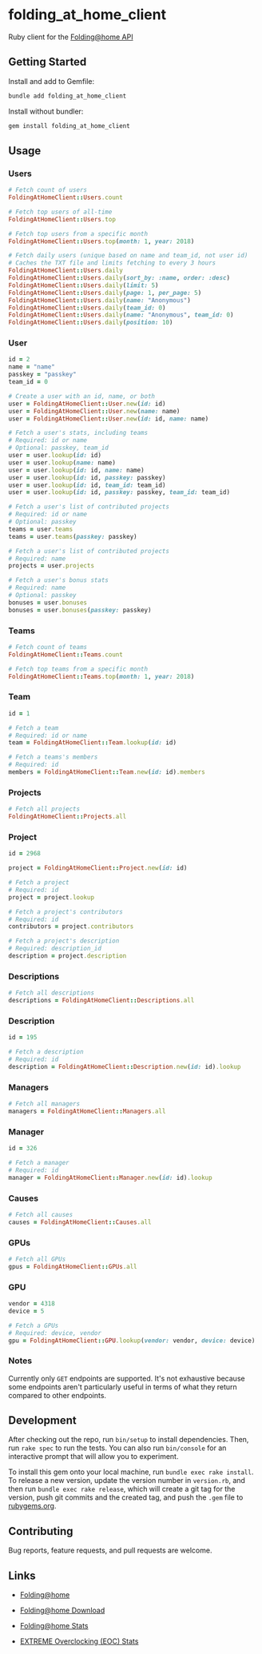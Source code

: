 # folding_at_home_client

Ruby client for the [Folding@home API](https://api.foldingathome.org)

## Getting Started

Install and add to Gemfile:

```bash
bundle add folding_at_home_client
```

Install without bundler:

```bash
gem install folding_at_home_client
```

## Usage

### Users

```ruby
# Fetch count of users
FoldingAtHomeClient::Users.count

# Fetch top users of all-time
FoldingAtHomeClient::Users.top

# Fetch top users from a specific month
FoldingAtHomeClient::Users.top(month: 1, year: 2018)

# Fetch daily users (unique based on name and team_id, not user id)
# Caches the TXT file and limits fetching to every 3 hours
FoldingAtHomeClient::Users.daily
FoldingAtHomeClient::Users.daily(sort_by: :name, order: :desc)
FoldingAtHomeClient::Users.daily(limit: 5)
FoldingAtHomeClient::Users.daily(page: 1, per_page: 5)
FoldingAtHomeClient::Users.daily(name: "Anonymous")
FoldingAtHomeClient::Users.daily(team_id: 0)
FoldingAtHomeClient::Users.daily(name: "Anonymous", team_id: 0)
FoldingAtHomeClient::Users.daily(position: 10)
```

### User

```ruby
id = 2
name = "name"
passkey = "passkey"
team_id = 0

# Create a user with an id, name, or both
user = FoldingAtHomeClient::User.new(id: id)
user = FoldingAtHomeClient::User.new(name: name)
user = FoldingAtHomeClient::User.new(id: id, name: name)

# Fetch a user's stats, including teams
# Required: id or name
# Optional: passkey, team_id
user = user.lookup(id: id)
user = user.lookup(name: name)
user = user.lookup(id: id, name: name)
user = user.lookup(id: id, passkey: passkey)
user = user.lookup(id: id, team_id: team_id)
user = user.lookup(id: id, passkey: passkey, team_id: team_id)

# Fetch a user's list of contributed projects
# Required: id or name
# Optional: passkey
teams = user.teams
teams = user.teams(passkey: passkey)

# Fetch a user's list of contributed projects
# Required: name
projects = user.projects

# Fetch a user's bonus stats
# Required: name
# Optional: passkey
bonuses = user.bonuses
bonuses = user.bonuses(passkey: passkey)
```

### Teams

```ruby
# Fetch count of teams
FoldingAtHomeClient::Teams.count

# Fetch top teams from a specific month
FoldingAtHomeClient::Teams.top(month: 1, year: 2018)
```

### Team

```ruby
id = 1

# Fetch a team
# Required: id or name
team = FoldingAtHomeClient::Team.lookup(id: id)

# Fetch a teams's members
# Required: id
members = FoldingAtHomeClient::Team.new(id: id).members
```

### Projects

```ruby
# Fetch all projects
FoldingAtHomeClient::Projects.all
```

### Project

```ruby
id = 2968

project = FoldingAtHomeClient::Project.new(id: id)

# Fetch a project
# Required: id
project = project.lookup

# Fetch a project's contributors
# Required: id
contributors = project.contributors

# Fetch a project's description
# Required: description_id
description = project.description
```

### Descriptions

```ruby
# Fetch all descriptions
descriptions = FoldingAtHomeClient::Descriptions.all
```

### Description

```ruby
id = 195

# Fetch a description
# Required: id
description = FoldingAtHomeClient::Description.new(id: id).lookup
```

### Managers

```ruby
# Fetch all managers
managers = FoldingAtHomeClient::Managers.all
```

### Manager

```ruby
id = 326

# Fetch a manager
# Required: id
manager = FoldingAtHomeClient::Manager.new(id: id).lookup
```

### Causes

```ruby
# Fetch all causes
causes = FoldingAtHomeClient::Causes.all
```

### GPUs

```ruby
# Fetch all GPUs
gpus = FoldingAtHomeClient::GPUs.all
```

### GPU

```ruby
vendor = 4318
device = 5

# Fetch a GPUs
# Required: device, vendor
gpu = FoldingAtHomeClient::GPU.lookup(vendor: vendor, device: device)
```

### Notes

Currently only `GET` endpoints are supported. It's not exhaustive because some endpoints aren't particularly useful in terms of what they return compared to other endpoints.

## Development

After checking out the repo, run `bin/setup` to install dependencies. Then, run `rake spec` to run the tests. You can also run `bin/console` for an interactive prompt that will allow you to experiment.

To install this gem onto your local machine, run `bundle exec rake install`. To release a new version, update the version number in `version.rb`, and then run `bundle exec rake release`, which will create a git tag for the version, push git commits and the created tag, and push the `.gem` file to [rubygems.org](https://rubygems.org).

## Contributing

Bug reports, feature requests, and pull requests are welcome.

## Links

- [Folding@home](https://foldingathome.org)

- [Folding@home Download](https://foldingathome.org/start-folding)

- [Folding@home Stats](https://stats.foldingathome.org)

- [EXTREME Overclocking (EOC) Stats](https://folding.extremeoverclocking.com/aggregate_summary.php)
